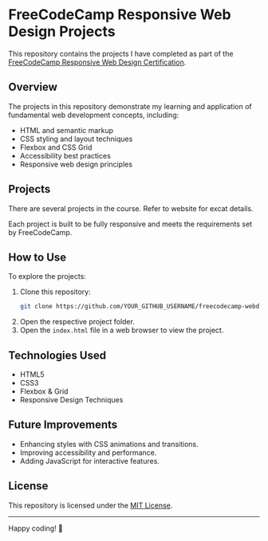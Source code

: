 # FreeCodeCamp Responsive Web Design Projects

This repository contains the projects I have completed as part of the [FreeCodeCamp Responsive Web Design Certification](https://www.freecodecamp.org/learn/2022/responsive-web-design/).

## Overview
The projects in this repository demonstrate my learning and application of fundamental web development concepts, including:
- HTML and semantic markup
- CSS styling and layout techniques
- Flexbox and CSS Grid
- Accessibility best practices
- Responsive web design principles

## Projects
There are several projects in the course. Refer to website for excat details.

Each project is built to be fully responsive and meets the requirements set by FreeCodeCamp.

## How to Use
To explore the projects:
1. Clone this repository:
   ```sh
   git clone https://github.com/YOUR_GITHUB_USERNAME/freecodecamp-webdesign.git
   ```
2. Open the respective project folder.
3. Open the `index.html` file in a web browser to view the project.

## Technologies Used
- HTML5
- CSS3
- Flexbox & Grid
- Responsive Design Techniques

## Future Improvements
- Enhancing styles with CSS animations and transitions.
- Improving accessibility and performance.
- Adding JavaScript for interactive features.

## License
This repository is licensed under the [MIT License](LICENSE).

---

Happy coding! 🚀

